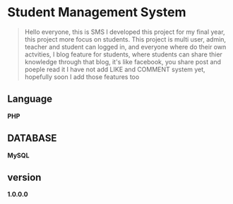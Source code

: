 # Student Management System


>Hello everyone, this is SMS I developed this project for my final year, 
>this project more focus on students.
>This project is multi user, admin, teacher and student can logged in, and everyone
where do their own actvities, I blog feature for students, where students can share
thier knowledge through that blog, it's like facebook, you share post and poeple read it
I have not add LIKE and COMMENT system yet, hopefully soon I add those features too

## Language
**PHP**<br />
## DATABASE
**MySQL**<br />
## version 
**1.0.0.0**
